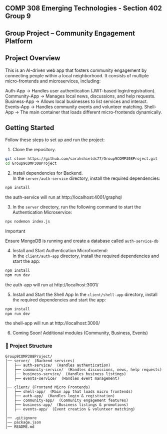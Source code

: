 ## COMP 308 Emerging Technologies - Section 402 Group 9
## Group Project – Community Engagement Platform

## Project Overview

This is an AI-driven web app that fosters community engagement by connecting people within a local neighborhood. It consists of multiple micro-frontends and microservices, including:

Auth-App → Handles user authentication (JWT-based login/registration).
Community-App → Manages local news, discussions, and help requests.
Business-App → Allows local businesses to list services and interact.
Events-App → Handles community events and volunteer matching.
Shell-App → The main container that loads different micro-frontends dynamically.

## Getting Started

Follow these steps to set up and run the project:

1. Clone the repository.
```bash
git clone https://github.com/sarahshields77/Group9COMP308Project.git
cd Group9COMP308Project
```

2. Install dependencies for Backend.     
   In the `server/auth-service` directory, install the required dependencies:
```bash
npm install
```

the auth-service will run at http://localhost:4001/graphql

3. In the `server` directory, run the following command to start the Authentication Microservice:
```bash
npx nodemon index.js
```
> [!IMPORTANT]
> Ensure MongoDB is running and create a database called `auth-service-db`

4. Install and Start Authentication Microfrontend:  
    In the `client/auth-app` directory, install the required dependencies and start the app:
```bash
npm install
npm run dev
```

the auth-app will run at http://localhost:3001/

5. Install and Start the Shell App
   In the `client/shell-app` directory, install the required dependencies and start the app:
```bash
npm install
npm run dev
```

the shell-app will run at http://localhost:3000/

6. Coming Soon! Additional modules (Community, Business, Events)

### 📁 Project Structure  
```plaintext
Group9COMP308Project/
│── server/  (Backend services)
│   ├── auth-service/  (Handles authentication)
│   ├── community-service/  (Handles discussions, news, help requests)
│   ├── business-service/  (Handles business listings)
│   ├── events-service/  (Handles event management)
│
│── client/ (Frontend Micro Frontends)
│   ├── shell-app/  (Main app that loads micro frontends)
│   ├── auth-app/  (Handles login & registration)
│   ├── community-app/  (Community engagement features)
│   ├── business-app/  (Business listings & promotions)
│   ├── events-app/  (Event creation & volunteer matching)
│
│── .gitignore
│── package.json
│── README.md
```
